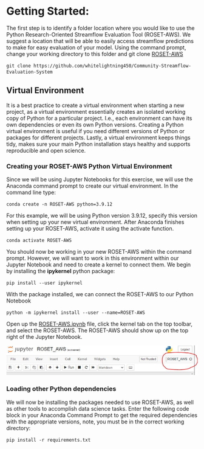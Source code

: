 




# Getting Started: 
The first step is to identify a folder location where you would like to use the Python Research-Oriented Streamflow Evaluation Tool (ROSET-AWS).
We suggest a location that will be able to easily access streamflow predictions to make for easy evaluation of your model.
Using the command prompt, change your working directory to this folder and git clone [ROSET-AWS](https://github.com/whitelightning450/Community-Streamflow-Evaluation-System)

    git clone https://github.com/whitelightning450/Community-Streamflow-Evaluation-System


## Virtual Environment
It is a best practice to create a virtual environment when starting a new project, as a virtual environment essentially creates an isolated working copy of Python for a particular project. 
I.e., each environment can have its own dependencies or even its own Python versions.
Creating a Python virtual environment is useful if you need different versions of Python or packages for different projects.
Lastly, a virtual environment keeps things tidy, makes sure your main Python installation stays healthy and supports reproducible and open science.

### Creating your ROSET-AWS Python Virtual Environment
Since we will be using Jupyter Notebooks for this exercise, we will use the Anaconda command prompt to create our virtual environment. 
In the command line type: 

    conda create -n ROSET-AWS python=3.9.12

For this example, we will be using Python version 3.9.12, specify this version when setting up your new virtual environment.
After Anaconda finishes setting up your ROSET-AWS, activate it using the activate function.

    conda activate ROSET-AWS

You should now be working in your new ROSET-AWS within the command prompt. 
However, we will want to work in this environment within our Jupyter Notebook and need to create a kernel to connect them.
We begin by installing the **ipykernel** python package:

    pip install --user ipykernel

With the package installed, we can connect the ROSET-AWS to our Python Notebook

    python -m ipykernel install --user --name=ROSET-AWS

Open up the [ROSET-AWS.ipynb](./ROSET-AWS/ROSET_AWS.ipynb) file, click the kernel tab on the top toolbar, and select the ROSET-AWS. 
The ROSET-AWS should show up on the top right of the Jupyter Notebook.

![Notebook_env](./Images/ROSET-Kernel.JPG)



### Loading other Python dependencies
We will now be installing the packages needed to use ROSET-AWS, as well as other tools to accomplish data science tasks.
Enter the following code block in your Anaconda Command Prompt to get the required dependencies with the appropriate versions, note, you must be in the correct working directory:

    pip install -r requirements.txt
